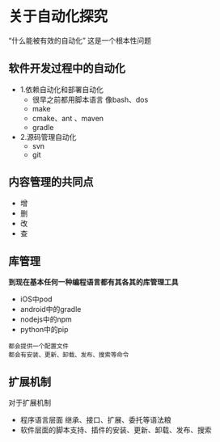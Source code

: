 # 关于自动化探究
“什么能被有效的自动化” 这是一个根本性问题

## 软件开发过程中的自动化

- 1.依赖自动化和部署自动化     
   - 很早之前都用脚本语言 像bash、dos
   - make
   - cmake、ant 、maven
   - gradle
- 2.源码管理自动化
   - svn
   - git

## 内容管理的共同点
- 增    
- 删     
- 改    
- 查     

## 库管理
**到现在基本任何一种编程语言都有其各其的库管理工具**			
- iOS中pod				
- android中的gradle   				  
- nodejs中的npm   		 
- python中的pip   	 

```
都会提供一个配置文件
都会有安装、更新、卸载、发布、搜索等命令
```

## 扩展机制
对于扩展机制 
-  程序语言层面 继承、接口、扩展、委托等语法粮
-  软件层面的脚本支持、插件的安装、更新、卸载、发布、搜索





